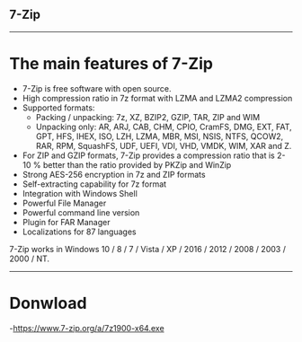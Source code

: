 ## 7-Zip
___
# The main features of 7-Zip
- 7-Zip is free software with open source.
- High compression ratio in 7z format with LZMA and LZMA2 compression
- Supported formats:
  - Packing / unpacking: 7z, XZ, BZIP2, GZIP, TAR, ZIP and WIM
  - Unpacking only: AR, ARJ, CAB, CHM, CPIO, CramFS, DMG, EXT, FAT, GPT, HFS, IHEX, ISO, LZH, LZMA, MBR, MSI, NSIS, NTFS, QCOW2, RAR, RPM, SquashFS, UDF, UEFI, VDI, VHD, VMDK, WIM, XAR and Z.
- For ZIP and GZIP formats, 7-Zip provides a compression ratio that is 2-10 % better than the ratio provided by PKZip and WinZip
- Strong AES-256 encryption in 7z and ZIP formats
- Self-extracting capability for 7z format
- Integration with Windows Shell
- Powerful File Manager
- Powerful command line version
- Plugin for FAR Manager
- Localizations for 87 languages

7-Zip works in Windows 10 / 8 / 7 / Vista / XP / 2016 / 2012 / 2008 / 2003 / 2000 / NT.
___
# Donwload
  -https://www.7-zip.org/a/7z1900-x64.exe
